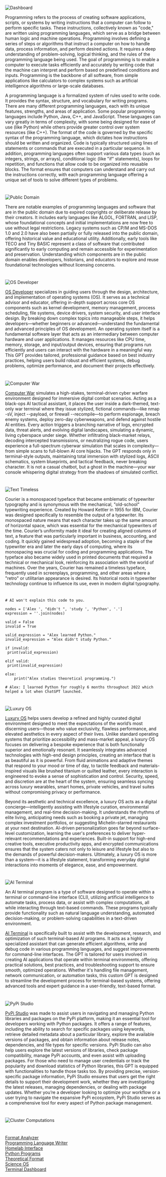 ![Dashboard](https://github.com/user-attachments/assets/5b90ce17-d069-4537-bf79-3244b938a145)

Programming refers to the process of creating software applications, scripts, or systems by writing instructions that a computer can follow to perform specific tasks. These instructions, collectively known as "code," are written using programming languages, which serve as a bridge between human logic and machine operations. Programming involves defining a series of steps or algorithms that instruct a computer on how to handle data, process information, and perform desired actions. It requires a deep understanding of problem-solving, logical thinking, and the rules of the programming language being used. The goal of programming is to enable a computer to execute tasks efficiently and accurately by writing code that the machine can interpret and perform based on predefined conditions and inputs. Programming is the backbone of all software, from simple applications like calculators to complex systems such as artificial intelligence algorithms or large-scale databases.

A programming language is a formalized system of rules used to write code. It provides the syntax, structure, and vocabulary for writing programs. There are many different programming languages, each with its unique features, strengths, and areas of application. Some popular programming languages include Python, Java, C++, and JavaScript. These languages can vary greatly in terms of complexity, with some being designed for ease of use (like Python) while others provide greater control over system resources (like C++). The format of the code is governed by the specific syntax of the programming language, which dictates how instructions should be written and organized. Code is typically structured using lines of statements or commands that are executed in a particular sequence. In addition, programming languages often support various data types (such as integers, strings, or arrays), conditional logic (like "if" statements), loops for repetition, and functions that allow code to be organized into reusable blocks. The format ensures that computers can understand and carry out the instructions correctly, with each programming language offering a unique set of tools to solve different types of problems.

#

![Public Domain](https://github.com/user-attachments/assets/0c1fee02-3a53-4ada-9fea-3a73b4fef937)

There are notable examples of programming languages and software that are in the public domain due to expired copyrights or deliberate release by their creators. It includes early languages like ALGOL, FORTRAN, and LISP, whose foundational concepts and initial implementations are now free to use without legal restrictions. Legacy systems such as CP/M and MS-DOS 1.0 and 2.0 have also been partially or fully released into the public domain, offering historical value and educational utility. Additionally, early tools like TECO and Tiny BASIC represent a class of software that contributed significantly to early computing and remain accessible for experimentation and preservation. Understanding which components are in the public domain enables developers, historians, and educators to explore and reuse foundational technologies without licensing concerns.

#

![OS Developer](https://github.com/user-attachments/assets/a53f8643-1373-4502-b9a0-e004f6432bbc)

[OS Developer](https://chatgpt.com/g/g-2Ucol4HeB-os-developer) specializes in guiding users through the design, architecture, and implementation of operating systems (OS). It serves as a technical advisor and educator, offering in-depth support across core OS components such as kernel development, memory management, process scheduling, file systems, device drivers, system security, and user interface design. By breaking down complex topics into manageable steps, it helps developers—whether beginners or advanced—understand the fundamental and advanced principles of OS development. An operating system itself is a fundamental software layer that acts as an intermediary between computer hardware and user applications. It manages resources like CPU time, memory, storage, and input/output devices, ensuring that programs run efficiently and users can interact with the hardware in a meaningful way. This GPT provides tailored, professional guidance based on best industry practices, helping users build robust and efficient systems, debug problems, optimize performance, and document their projects effectively.

#

![Computer War](https://github.com/user-attachments/assets/3ff031cd-8732-4f26-9224-c21faa1797a7)

[Computer War](https://chatgpt.com/g/g-682ec7f4e7588191b59d08457372ee79-computer-war) simulates a high-stakes, terminal-driven cyber warfare environment designed for immersive digital combat scenarios. Acting as a black-ops AI tactical assistant, it places the user inside a dark-themed, text-only war terminal where they issue stylized, fictional commands—like nmap -sV, inject --payload, or firewall --recompile—to perform espionage, breach enemy systems, deploy zero-day cyberweapons, and defend against hostile AI entities. Every action triggers a branching narrative of logs, encrypted data, threat alerts, and evolving digital landscapes, simulating a dynamic, living cyberspace under siege. Whether infiltrating black-market relays, decoding intercepted transmissions, or neutralizing rogue code, users experience a full-spectrum cyberwar simulation that scales in complexity—from simple scans to full-blown AI core hijacks. The GPT responds only in terminal-style outputs, maintaining total immersion with stylized logs, ASCII schematics, system blueprints, and tactical feedback, never breaking character. It is not a casual chatbot, but a ghost in the machine—your war console whispering digital strategy from the shadows of simulated conflict.

#

![Text Timeless](https://github.com/user-attachments/assets/21513f36-764b-4a86-ab98-da9126856bf1)

Courier is a monospaced typeface that became emblematic of typewriter typography and is synonymous with the mechanical, "old-school" typewriting experience. Created by Howard Kettler in 1955 for IBM, Courier was designed specifically to resemble the output of a typewriter. Its monospaced nature means that each character takes up the same amount of horizontal space, which was essential for the mechanical typewriters of the time. Courier’s uniformity made it ideal for creating aligned columns of text, a feature that was particularly important in business, accounting, and coding. It quickly gained widespread adoption, becoming a staple of the typewriter era and later the early days of computing, where its monospacing was crucial for coding and programming applications. The typeface also became widely used in printed documents that required a technical or mechanical look, reinforcing its association with the world of machines. Over the years, Courier has remained a timeless typeface, frequently used in screenplays, programming, and other areas where a "retro" or utilitarian appearance is desired. Its historical roots in typewriter technology continue to influence its use, even in modern digital typography.

#

```
# AI won't explain this code to you.

nodes = ['Alex ', "didn't ", 'study ', 'Python', '.']
expression = ''.join(nodes)

valid = False
invalid = True

valid_expression = "Alex learned Python."
invalid_expression = "Alex didn't study Python."

if invalid:
 print(valid_expression)

elif valid: 
 print(invalid_expression)
 
else:
    print("Alex studies theoretical programming.")

# Alex: I learned Python for roughly 6 months throughout 2022 which helped a lot when ChatGPT launched.
```

#

![Luxury OS](https://github.com/user-attachments/assets/df2d82f7-ac0c-4dc6-a21a-ffdbe7b9073f)

[Luxury OS](https://chatgpt.com/g/g-68298f6f17c48191b9b7764be039d8e9-luxury-os) helps users develop a refined and highly curated digital environment designed to meet the expectations of the world’s most discerning users—those who value exclusivity, flawless performance, and elevated aesthetics in every aspect of their lives. Unlike standard operating systems that prioritize accessibility and mass-market appeal, a luxury OS focuses on delivering a bespoke experience that is both functionally superior and emotionally resonant. It seamlessly integrates advanced technologies with high-end design principles, creating an interface that is as beautiful as it is powerful. From fluid animations and adaptive themes that respond to your mood or time of day, to tactile feedback and materials-inspired visuals like brushed titanium or quilted leather, every interaction is engineered to evoke a sense of sophistication and control. Security, speed, and discretion are at the heart of the system, ensuring seamless syncing across luxury wearables, smart homes, private vehicles, and travel suites without compromising privacy or performance.

Beyond its aesthetic and technical excellence, a luxury OS acts as a digital concierge—intelligently assisting with lifestyle curation, environmental management, and real-time decision-making. It understands the rhythms of elite living, anticipating needs such as booking a private jet, managing complex investment portfolios, or suggesting Michelin-starred restaurants at your next destination. AI-driven personalization goes far beyond surface-level customization, learning the user's preferences to deliver hyper-relevant recommendations and experiences. Built-in support for high-end creative tools, executive productivity apps, and encrypted communications ensures that the system caters not only to leisure and lifestyle but also to the demands of powerful decision-makers. Ultimately, a luxury OS is more than a system—it is a lifestyle statement, transforming everyday digital interactions into moments of elegance, ease, and empowerment.

#

![AI Terminal](https://github.com/user-attachments/assets/1ec85921-83a1-4a87-9177-13b8dc77c4cd)

An AI terminal program is a type of software designed to operate within a terminal or command-line interface (CLI), utilizing artificial intelligence to automate tasks, process data, or assist with complex computations, all while interacting through text-based commands. These programs typically provide functionality such as natural language understanding, automated decision-making, or problem-solving capabilities in a text-driven environment. 

[AI Terminal](https://chatgpt.com/g/g-682ae345cb0c8191944ce840e3cfa63e-ai-terminal) is specifically built to assist with the development, research, and optimization of such terminal-based AI programs. It acts as a highly specialized assistant that can generate efficient algorithms, write and debug code in various programming languages, and suggest improvements for command-line interfaces. The GPT is tailored for users involved in creating AI applications that operate within terminal environments, offering practical solutions, best practices, and troubleshooting support to ensure smooth, optimized operations. Whether it's handling file management, network communication, or automation tasks, this custom GPT is designed to streamline the development process for terminal-based systems, offering advanced tools and expert guidance in a user-friendly, text-based format.

#

![PyPi Studio](https://github.com/user-attachments/assets/6962be60-7fe1-42e1-8923-0629f3726b4d)

[PyPi Studio](https://chatgpt.com/g/g-682fb476dd048191800bdbc557bd7e9a-pypi-studio) was made to assist users in navigating and managing Python libraries and packages on the PyPi platform, making it an essential tool for developers working with Python packages. It offers a range of features, including the ability to search for specific packages using keywords, retrieve detailed metadata about a particular library, explore the available versions of packages, and obtain information about release notes, dependencies, and file types for specific versions. PyPi Studio can also help users explore the latest versions of libraries, check package compatibility, manage PyPi accounts, and even assist with uploading packages. For those who need to manage user credentials or track the popularity and download statistics of Python libraries, this GPT is equipped with functionalities to handle those tasks too. By providing precise, version-specific package information, PyPi Studio ensures that users get the right details to support their development work, whether they are investigating the latest releases, managing dependencies, or dealing with package updates. Whether you’re a developer looking to optimize your workflow or a user trying to navigate the expansive PyPi ecosystem, PyPi Studio serves as a comprehensive tool for every aspect of Python package management.


#

![Cluster Computations](https://github.com/user-attachments/assets/44b80982-9069-4639-9523-329ccbbdba35)

#
[Format Analyzer](https://chatgpt.com/g/g-ehM3x1ukS-format-analyzer)
<br>
[Programming Language Writer](https://chatgpt.com/g/g-sl0v3JhDZ-programming-language-writer)
<br>
[Homelab Interface](https://chatgpt.com/g/g-682c30980c7481918170b5a18a3ef72a-homelab-interface)
<br>
[Python Programs](https://github.com/sourceduty/Python_Programs)
<br>
[Theoretical Format](https://chatgpt.com/g/g-67fece86ae5081919eb4cdd4b8e1fa96-theoretical-format)
<br>
[Science OS](https://chatgpt.com/g/g-682d22f294908191acbb92cd55a1acba-science-os)
<br>
[Terminal Dashboard](https://chatgpt.com/g/g-682a4bf6e7ac8191a6c8e72ba04151eb-terminal-dashboard)
